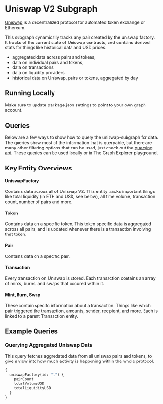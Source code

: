 # Uniswap V2 Subgraph

[Uniswap](https://uniswap.org/) is a decentralized protocol for automated token exchange on Ethereum.

This subgraph dynamically tracks any pair created by the uniswap factory. It tracks of the current state of Uniswap contracts, and contains derived stats for things like historical data and USD prices.

- aggregated data across pairs and tokens,
- data on individual pairs and tokens,
- data on transactions
- data on liquidity providers
- historical data on Uniswap, pairs or tokens, aggregated by day

## Running Locally

Make sure to update package.json settings to point to your own graph account.

## Queries

Below are a few ways to show how to query the uniswap-subgraph for data. The queries show most of the information that is queryable, but there are many other filtering options that can be used, just check out the [querying api](https://thegraph.com/docs/graphql-api). These queries can be used locally or in The Graph Explorer playground.

## Key Entity Overviews

#### UniswapFactory

Contains data across all of Uniswap V2. This entity tracks important things like total liquidity (in ETH and USD, see below), all time volume, transaction count, number of pairs and more.

#### Token
Contains data on a specific token. This token specific data is aggregated across all pairs, and is updated whenever there is a transaction involving that token.

#### Pair
Contains data on a specific pair.

#### Transaction
Every transaction on Uniswap is stored. Each transaction contains an array of mints, burns, and swaps that occured within it.

#### Mint, Burn, Swap
These contain specifc information about a transaction. Things like which pair triggered the transaction, amounts, sender, recipient, and more. Each is linked to a parent Transaction entity.

## Example Queries

### Querying Aggregated Uniswap Data

This query fetches aggredated data from all uniswap pairs and tokens, to give a view into how much activity is happening within the whole protocol.

```graphql
{
  uniswapFactory(id: "1") {
    pairCount
    totalVolumeUSD
    totalLiquidityUSD
  }
}
```
